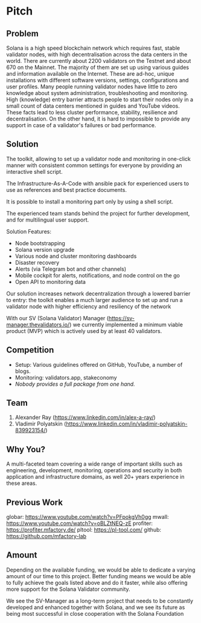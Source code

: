 # Pitch

## Problem

Solana is a high speed blockchain network which requires fast, stable validator nodes, with high decentralisation across the data centers in the world.
There are currently about 2200 validators on the Testnet and about 670 on the Mainnet. The majority of them are set up using various guides and information available on the Internet. 
These are ad-hoc, unique installations with different software versions, settings, configurations and user profiles.
Many people running validator nodes have little to zero knowledge about system administration, troubleshooting and monitoring.
High (knowledge) entry barrier attracts people to start their nodes only in a small count of data centers mentioned in guides and YouTube videos.
These facts lead to less cluster performance, stability, resilience and decentralisation. On the other hand, it is hard to impossible to provide any support in case of a validator's failures or bad performance.

## Solution

The toolkit, allowing to set up a validator node and monitoring in one-click manner with consistent common settings for everyone by providing an interactive shell script.

The Infrastructure-As-A-Code with ansible pack for experienced users to use as references and best practice documents.

It is possible to install a monitoring part only by using a shell script.

The experienced team stands behind the project for further development, and for multilingual user support.

Solution Features:
- Node bootstrapping
- Solana version upgrade
- Various node and cluster monitoring dashboards
- Disaster recovery
- Alerts (via Telegram bot and other channels)
- Mobile cockpit for alerts, notifications, and node control on the go
- Open API to monitoring data

Our solution increases network decentralization through a lowered barrier to entry: the toolkit enables a much larger audience to set up and run a validator node with
higher efficiency and resiliency of the network

With our SV (Solana Validator) Manager (https://sv-manager.thevalidators.io/) we currently implemented a minimum viable product (MVP) which is actively used by at least 40 validators.

## Competition

- Setup: Various guidelines offered on GitHub, YouTube, a number of blogs.
- Monitoring: validators.app, stakeconomy
- *Nobody provides a full package from one hand.*

## Team

1. Alexander Ray (https://www.linkedin.com/in/alex-a-ray/)
2. Vladimir Polyatskin (https://www.linkedin.com/in/vladimir-polyatskin-839923154/)

## Why You?

A multi-faceted team covering a wide range of important skills such as
engineering, development, monitoring, operations and security in both application and infrastructure domains, as well 20+ years experience in these areas.

## Previous Work

globar: https://www.youtube.com/watch?v=PFpokgVh0gg
mwall: https://www.youtube.com/watch?v=oBLZtNEQ-zE
profiter: https://profiter.mfactory.de/
pltool: https://pl-tool.com/
github: https://github.com/mfactory-lab

## Amount

Depending on the available funding, we would be able to dedicate a varying amount of our time to this project. Better funding means we would be able to fully achieve the goals listed above and do it faster, while also offering more support for the Solana Validator community.

We see the SV-Manager as a long-term project that needs to be constantly developed and enhanced together with Solana, and we see its future as being most successful in close cooperation with the Solana Foundation






